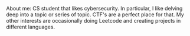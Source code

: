 About me: CS student that likes cybersecurity. In particular, I like delving deep into a topic or series of topic. CTF's are a perfect place for that. My other interests are occasionally doing Leetcode and creating projects in different languages. 
